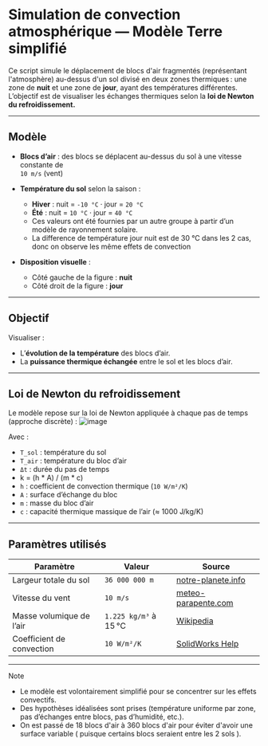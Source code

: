 # Simulation de convection atmosphérique — Modèle Terre simplifié

Ce script simule le déplacement de blocs d'air fragmentés (représentant l'atmosphère) au-dessus d'un sol divisé en deux zones thermiques : une zone de **nuit** et une zone de **jour**, ayant des températures différentes. L’objectif est de visualiser les échanges thermiques selon la **loi de Newton du refroidissement.**


---

##  Modèle

- **Blocs d’air** : des blocs se déplacent au-dessus du sol à une vitesse constante de  
  `10 m/s` (vent) 
- **Température du sol** selon la saison :
  - **Hiver** : nuit = `-10 °C` · jour = `20 °C`
  - **Été**   : nuit = `10 °C` · jour = `40 °C`
  - Ces valeurs ont été fournies par un autre groupe à partir d’un modèle de rayonnement solaire.
  - La difference de température jour nuit est de 30 °C dans les 2 cas, donc on observe les même effets de convection 

- **Disposition visuelle** :
  - Côté gauche de la figure : **nuit**
  - Côté droit de la figure : **jour**

---

##  Objectif

Visualiser :
- L’**évolution de la température** des blocs d’air.
- La **puissance thermique échangée** entre le sol et les blocs d’air.

---

##  Loi de Newton du refroidissement

Le modèle repose sur la loi de Newton appliquée à chaque pas de temps (approche discrète) : ![image](https://github.com/user-attachments/assets/4afdb17e-582d-448b-b5ea-d3df37518f10)



Avec :
- `T_sol` : température du sol
- `T_air` : température du bloc d’air
- `Δt` : durée du pas de temps
-  k = (h * A) / (m * c)
-  `h` : coefficient de convection thermique (`10 W/m²/K`)
- `A` : surface d’échange du bloc
- `m` : masse du bloc d’air
- `c` : capacité thermique massique de l’air (≈ 1000 J/kg/K)

---

##  Paramètres utilisés

| Paramètre                  | Valeur                  | Source |
|---------------------------|-------------------------|--------|
| Largeur totale du sol     | `36 000 000 m`          | [notre-planete.info](https://www.notre-planete.info/terre/chiffres_cle.php) |
| Vitesse du vent           | `10 m/s`                | [meteo-parapente.com](https://meteo-parapente.com/#/) |
| Masse volumique de l’air  | `1.225 kg/m³` à 15 °C   | [Wikipedia](https://fr.wikipedia.org/wiki/Masse_volumique_de_l%27air) |
| Coefficient de convection | `10 W/m²/K`            | [SolidWorks Help](https://help.solidworks.com/2012/french/SolidWorks/cworks/Convection_Heat_Coefficient.htm) |

---
> [!NOTE]
>- Le modèle est volontairement simplifié pour se concentrer sur les effets convectifs.
>- Des hypothèses idéalisées sont prises (température uniforme par zone, pas d’échanges entre blocs, pas d’humidité, etc.).
>- On est passé de 18 blocs d'air à 360 blocs d'air pour éviter d'avoir une surface variable ( puisque certains blocs seraient entre les 2 sols ).



